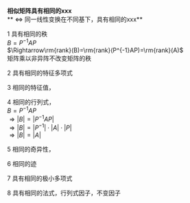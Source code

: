 **相似矩阵具有相同的xxx**  
** $\Leftrightarrow$ 同一线性变换在不同基下，具有相同的xxx**  
  
1 具有相同的秩  
$B=P^{-1}AP$  
$\Rightarrow\rm{rank}(B)=\rm{rank}(P^{-1}AP)=\rm{rank}(A)$  
矩阵乘以非异阵不改变矩阵的秩  
  
2 具有相同的特征多项式  
  
3 相同的特征值，  
  
4 相同的行列式，  
$B=P^{-1}AP$  
$\Rightarrow|B|=|P^{-1}AP|$  
$\Rightarrow|B|=|P^{-1}|\cdot|A|\cdot|P|$  
$\Rightarrow|B|=|A|$  
  
5 相同的奇异性，  
  
6 相同的迹  
  
7 具有相同的极小多项式  
  
8 具有相同的法式，行列式因子，不变因子  
